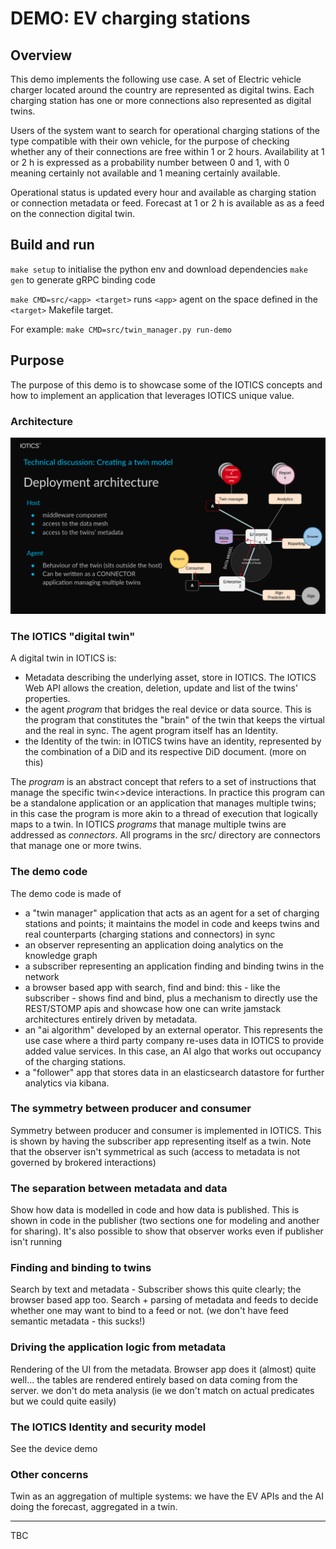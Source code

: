 # DEMO: EV charging stations

## Overview

This demo implements the following use case. A set of Electric vehicle charger located around the country are represented as digital twins.
Each charging station has one or more connections also represented as digital twins.

Users of the system want to search for operational charging stations of the type compatible with their own vehicle, for the purpose of checking whether any of their connections are free within 1 or 2 hours. Availability at 1 or 2 h is expressed as a probability number between 0 and 1, with 0 meaning certainly not available and 1 meaning certainly available.

Operational status is updated every hour and available as charging station or connection metadata or feed. Forecast at 1 or 2 h is available as as a feed on the connection digital twin.

## Build and run

`make setup` to initialise the python env and download dependencies
`make gen` to generate gRPC binding code

`make CMD=src/<app> <target>` runs `<app>` agent on the space defined in the `<target>` Makefile target.

For example: `make CMD=src/twin_manager.py run-demo`

## Purpose

The purpose of this demo is to showcase some of the IOTICS concepts and how to implement an application that leverages IOTICS unique value.

### Architecture

![Architecture](https://github.com/Iotic-Labs/iotics-ev-demo/blob/import/architecture.png?raw=true)

### The IOTICS "digital twin"

A digital twin in IOTICS is:

- Metadata describing the underlying asset, store in IOTICS. The IOTICS Web API allows the creation, deletion, update and list of the twins' properties.
- the agent _program_ that bridges the real device or data source. This is the program that constitutes the "brain" of the twin that keeps the virtual and the real in sync. The agent program itself has an Identity.
- the Identity of the twin: in IOTICS twins have an identity, represented by the combination of a DiD and its respective DiD document. (more on this)

The _program_ is an abstract concept that refers to a set of instructions that manage the specific twin<>device interactions. In practice this program can be a standalone application or an application that manages multiple twins; in this case the program is more akin to a thread of execution that logically maps to a twin.
In IOTICS _programs_ that manage multiple twins are addressed as _connectors_. All programs in the src/ directory are connectors that manage one or more twins.

### The demo code

The demo code is made of

- a "twin manager" application that acts as an agent for a set of charging stations and points; it maintains the model in code and keeps twins and real counterparts (charging stations and connectors) in sync
- an observer representing an application doing analytics on the knowledge graph
- a subscriber representing an application finding and binding twins in the network
- a browser based app with search, find and bind: this - like the subscriber - shows find and bind, plus a mechanism to directly use the REST/STOMP apis and showcase how one can write jamstack architectures entirely driven by metadata.
- an "ai algorithm" developed by an external operator. This represents the use case where a third party company re-uses data in IOTICS to provide added value services. In this case, an AI algo that works out occupancy of the charging stations.
- a "follower" app that stores data in an elasticsearch datastore for further analytics via kibana.

### The symmetry between producer and consumer

Symmetry between producer and consumer is implemented in IOTICS. This is shown by having the subscriber app representing itself as a twin.
Note that the observer isn't symmetrical as such (access to metadata is not governed by brokered interactions)

### The separation between metadata and data

Show how data is modelled in code and how data is published. This is shown in code in the publisher (two sections one for modeling and another for sharing). It's also possible to show that observer works even if publisher isn't running

### Finding and binding to twins

Search by text and metadata - Subscriber shows this quite clearly; the browser based app too. Search + parsing of metadata and feeds to decide whether one may want to bind to a feed or not. (we don't have feed semantic metadata - this sucks!)

### Driving the application logic from metadata

Rendering of the UI from the metadata. Browser app does it (almost) quite well... the tables are rendered entirely based on data coming from the server. we don't do meta analysis (ie we don't match on actual predicates but we could quite easily)

### The IOTICS Identity and security model

See the device demo

### Other concerns

Twin as an aggregation of multiple systems: we have the EV APIs and the AI doing the forecast, aggregated in a twin.

---

TBC
